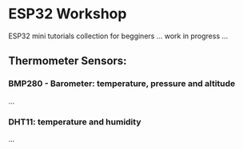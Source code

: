 # ESP32 Workshop

ESP32 mini tutorials collection for begginers
... work in progress ...

## Thermometer Sensors: 
### BMP280 - Barometer: temperature, pressure and altitude 
...
### DHT11: temperature and humidity
...
